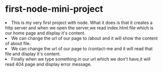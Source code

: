 # first-node-mini-project

<li> This is my very first project with node. What it does is that it creates a http server and when we open the server,we read index.html file which is our home page  and display it's content. </li>
<li>We can change the url of our page to /about and it will show the content of about file.</li>
<li> We can change the url of our page to /contact-me and it will read that file and display it's content. </li>
<li>Finally when we type something in our url which we don't have,it will read 404 page and display error message.</li>
